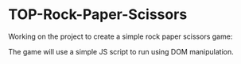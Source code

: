 # TOP-Rock-Paper-Scissors

Working on the project to create a simple rock paper scissors game:


The game will use a simple JS script to run using DOM manipulation.

